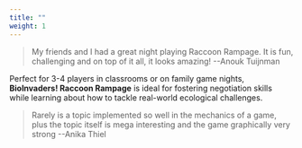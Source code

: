 ```yaml
---
title: ""
weight: 1
---
```


>My friends and I had a great night playing Raccoon Rampage. It is fun, challenging and on top of it all, it looks amazing!
\--Anouk Tuijnman

Perfect for 3-4 players in classrooms or on family game nights, **BioInvaders! Raccoon Rampage** is ideal for fostering negotiation skills while learning about how to tackle real-world ecological challenges.

>Rarely is a topic implemented so well in the mechanics of a game, plus the topic itself is mega interesting and the game graphically very strong
\--Anika Thiel 
